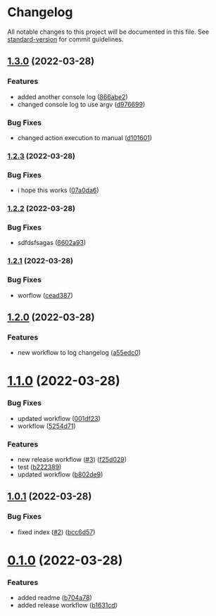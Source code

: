 # Changelog

All notable changes to this project will be documented in this file. See [standard-version](https://github.com/conventional-changelog/standard-version) for commit guidelines.

## [1.3.0](https://github.com/subhanmahmood/autorelease-test/compare/v1.2.3...v1.3.0) (2022-03-28)


### Features

* added another console log ([866abe2](https://github.com/subhanmahmood/autorelease-test/commit/866abe2131bf70dcc6c53cc217088e0800b4b20a))
* changed console log to use argv ([d976699](https://github.com/subhanmahmood/autorelease-test/commit/d9766997f19f7dd6d835879439060f54798f74ef))


### Bug Fixes

* changed action execution to manual ([d101601](https://github.com/subhanmahmood/autorelease-test/commit/d10160198cf9b5a119befff013ea89de9cd571df))

### [1.2.3](https://github.com/subhanmahmood/autorelease-test/compare/v1.2.2...v1.2.3) (2022-03-28)


### Bug Fixes

* i hope this works ([07a0da6](https://github.com/subhanmahmood/autorelease-test/commit/07a0da600d729c1296b9fd27e4069afb663b4cf9))

### [1.2.2](https://github.com/subhanmahmood/autorelease-test/compare/v1.2.1...v1.2.2) (2022-03-28)


### Bug Fixes

* sdfdsfsagas ([6602a93](https://github.com/subhanmahmood/autorelease-test/commit/6602a934f2577d245dfa0bc5964c16a73255714e))

### [1.2.1](https://github.com/subhanmahmood/autorelease-test/compare/v1.2.0...v1.2.1) (2022-03-28)


### Bug Fixes

* worflow ([cead387](https://github.com/subhanmahmood/autorelease-test/commit/cead3874d9f090a437ffdf677eb3f8fb3a3bd09a))

## [1.2.0](https://github.com/subhanmahmood/autorelease-test/compare/v1.1.0...v1.2.0) (2022-03-28)


### Features

* new workflow to log changelog ([a55edc0](https://github.com/subhanmahmood/autorelease-test/commit/a55edc05e24d664c322e70c4b3e6b790fa21fd14))

# [1.1.0](https://github.com/subhanmahmood/autorelease-test/compare/v1.0.1...v1.1.0) (2022-03-28)


### Bug Fixes

* updated workflow ([001df23](https://github.com/subhanmahmood/autorelease-test/commit/001df23c28d4cb99ad8abaf6fe2274dce0b27eee))
* workflow ([5254d71](https://github.com/subhanmahmood/autorelease-test/commit/5254d71889950af1ad19827069658db8cad46404))


### Features

* new release workflow ([#3](https://github.com/subhanmahmood/autorelease-test/issues/3)) ([f25d029](https://github.com/subhanmahmood/autorelease-test/commit/f25d0297ef434a7d2ce1ce30ba5c68b25428ca14))
* test ([b222389](https://github.com/subhanmahmood/autorelease-test/commit/b22238969ed1261a50773a7543e853f00d2f27e0))
* updated workflow ([b802de9](https://github.com/subhanmahmood/autorelease-test/commit/b802de9bc15b28da4aa2a74f2f4090cef8b8bba5))



## [1.0.1](https://github.com/subhanmahmood/autorelease-test/compare/v0.1.0...v1.0.1) (2022-03-28)


### Bug Fixes

* fixed index ([#2](https://github.com/subhanmahmood/autorelease-test/issues/2)) ([bcc6d57](https://github.com/subhanmahmood/autorelease-test/commit/bcc6d578223d069d9779d150377bb53b454d2aa1))



# [0.1.0](https://github.com/subhanmahmood/autorelease-test/compare/b704a78b9427fbf1f7e434b208a3e290ab010620...v0.1.0) (2022-03-28)


### Features

* added readme ([b704a78](https://github.com/subhanmahmood/autorelease-test/commit/b704a78b9427fbf1f7e434b208a3e290ab010620))
* added release workflow ([b1631cd](https://github.com/subhanmahmood/autorelease-test/commit/b1631cd90dfcc88e67ca5e0a296e92f47f7b2e08))
